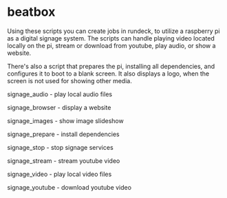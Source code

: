# beatbox
Using these scripts you can create jobs in rundeck, to utilize a raspberry pi as a digital signage system. The scripts can handle playing video located locally on the pi, stream or download from youtube, play audio, or show a website.

There's also a script that prepares the pi, installing all dependencies, and configures it to boot to a blank screen. It also displays a logo, when the screen is not used for showing other media.

signage_audio - play local audio files

signage_browser - display a website

signage_images - show image slideshow

signage_prepare - install dependencies

signage_stop - stop signage services

signage_stream - stream youtube video

signage_video - play local video files

signage_youtube - download youtube video
